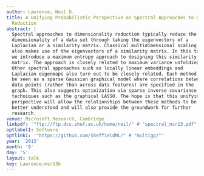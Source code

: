 ```yaml
---
author: Lawrence, Neil D.
title: A Unifying Probabilistic Perspective on Spectral Approaches to Dimensionality
  Reduction
abstract: |
  Spectral approaches to dimensionality reduction typically reduce the
  dimensionality of a data set through taking the eigenvectors of a
  Laplacian or a similarity matrix. Classical multidimensional scaling
  also makes use of the eigenvectors of a similarity matrix. In this talk
  we introduce a maximum entropy approach to designing this similarity
  matrix. The approach is closely related to maximum variance unfolding.
  Other spectral approaches such as locally linear embeddings and
  Laplacian eigenmaps also turn out to be closely related. Each method can
  be seen as a sparse Gaussian graphical model where correlations between
  data points (rather than across data features) are specified in the
  graph. This also suggests optimization via sparse inverse covariance
  techniques such as the graphical LASSO. The hope is that this unifying
  perspective will allow the relationships between these methods to be
  better understood and will also provide the groundwork for further
  research.
venue: Microsoft Research, Cambridge
linkpdf: '"ftp://ftp.dcs.shef.ac.uk/home/neil/" # "spectral_msr13.pdf"'
optlabel1: Software
optlink1: '"https://github.com/SheffieldML/" # "multigp/"'
year: '2013'
month: '9'
day: '5'
layout: talk
key: Lawrence:msr13b
---
```

